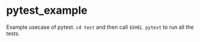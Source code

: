 # pytest_example

Example usecase of pytest.
`cd test` and then call `$SHEL pytest` to run all the tests.
